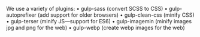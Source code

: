 We use a variety of plugins:
• gulp-sass (convert SCSS to CSS)
• gulp-autoprefixer (add support for older browsers)
• gulp-clean-css (minify CSS)
• gulp-terser (minify JS—support for ES6)
• gulp-imagemin (minify images jpg and png for the web)
• gulp-webp (create webp images for the web)
